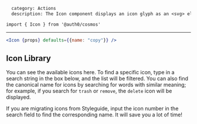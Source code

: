 ```meta
  category: Actions
  description: The Icon component displays an icon glyph as an <svg> element
```

`import { Icon } from '@auth0/cosmos'`

---

```jsx
<Icon {props} defaults={{name: "copy"}} />
```

## Icon Library

You can see the available icons here. To find a specific icon, type in a search string
in the box below, and the list will be filtered. You can also find the canonical name
for icons by searching for words with similar meaning; for example, if you search for
`trash` or `remove`, the `delete` icon will be displayed.

<Alert title="Hot tip!" type="information" dismissible={false}>
  If you are migrating icons from Styleguide, input the icon number in the search field to find the corresponding name. It will save you a lot of time!
</Alert>

<IconBrowser />
